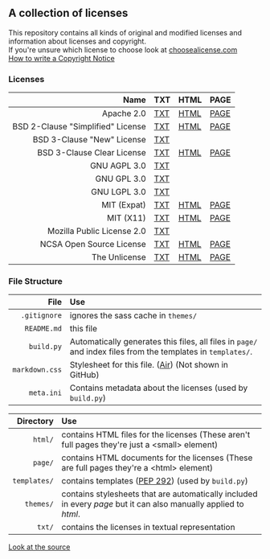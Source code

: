 <link rel="stylesheet" href="markdown.css">

## A collection of licenses

This repository contains all kinds of original and modified licenses and information about licenses and copyright.  
If you're unsure which license to choose look at [choosealicense.com](https://choosealicense.com/)  
[How to write a Copyright Notice](howto_copyright.html)

### Licenses

| Name | TXT | HTML | PAGE |
|-----:|:----|:-----|:-----|
| Apache 2.0 | [TXT](/txt/apache_v2.txt) | [HTML](/html/apache_v2.html) | [PAGE](/page/apache_v2.html) |
| BSD 2-Clause "Simplified" License | [TXT](/txt/bsd_2_simplified.txt) | [HTML](/html/bsd_2_simplified.html) | [PAGE](/page/bsd_2_simplified.html) |
| BSD 3-Clause "New" License | [TXT](/txt/bsd_3_new.txt) |  |  |
| BSD 3-Clause Clear License | [TXT](/txt/bsd_3_clear.txt) | [HTML](/html/bsd_3_clear.html) | [PAGE](/page/bsd_3_clear.html) |
| GNU AGPL 3.0 | [TXT](/txt/gnu_agpl_v3.txt) |  |  |
| GNU GPL 3.0 | [TXT](/txt/gnu_gpl_v3.txt) |  |  |
| GNU LGPL 3.0 | [TXT](/txt/gnu_lgpl_v3.txt) |  |  |
| MIT (Expat) | [TXT](/txt/expat.txt) | [HTML](/html/expat.html) | [PAGE](/page/expat.html) |
| MIT (X11) | [TXT](/txt/x11.txt) | [HTML](/html/x11.html) | [PAGE](/page/x11.html) |
| Mozilla Public License 2.0 | [TXT](/txt/mozilla_pl_v2.txt) |  |  |
| NCSA Open Source License | [TXT](/txt/ncsa.txt) | [HTML](/html/ncsa.html) | [PAGE](/page/ncsa.html) |
| The Unlicense | [TXT](/txt/unlicense.txt) | [HTML](/html/unlicense.html) | [PAGE](/page/unlicense.html) |

### File Structure

| File | Use |
|-----:|:----|
| `.gitignore` | ignores the sass cache in `themes/` |
| `README.md` | this file |
| `build.py` | Automatically generates this files, all files in `page/` and index files from the templates in `templates/`. |  
| `markdown.css` | Stylesheet for this file. ([Air](http://markdowncss.github.io/air/)) (Not shown in GitHub) | 
| `meta.ini` | Contains metadata about the licenses (used by `build.py`) |

| Directory | Use |
|----------:|:----|
| `html/` | contains HTML files for the licenses (These aren't full pages they're just a \<small> element) |
| `page/` | contains HTML documents for the licenses (These are full pages they're a \<html> element) |
| `templates/` | contains templates ([PEP 292](https://www.python.org/dev/peps/pep-0292/)) (used by `build.py`) |
| `themes/` | contains stylesheets that are automatically included in every *page* but it can also manually applied to *html*. |
| `txt/` | contains the licenses in textual representation |

<a href="https://github.com/Ma124/Licenses">Look at the source</a>
